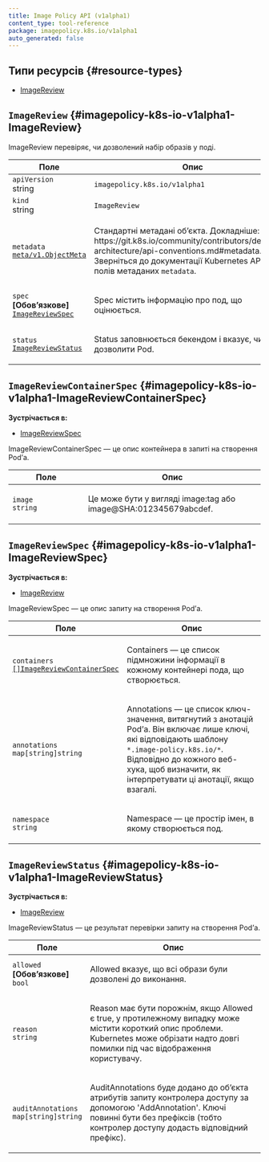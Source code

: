 ```yaml
---
title: Image Policy API (v1alpha1)
content_type: tool-reference
package: imagepolicy.k8s.io/v1alpha1
auto_generated: false
---
```


## Типи ресурсів {#resource-types}

- [ImageReview](#imagepolicy-k8s-io-v1alpha1-ImageReview)

## `ImageReview` {#imagepolicy-k8s-io-v1alpha1-ImageReview}

ImageReview перевіряє, чи дозволений набір образів у поді.

<table class="table">
    <thead><tr><th width="30%">Поле</th><th>Опис</th></tr></thead>
    <tbody>
        <tr>
            <td><code>apiVersion</code><br/>string</td>
            <td><code>imagepolicy.k8s.io/v1alpha1</code></td>
        </tr>
        <tr>
            <td><code>kind</code><br/>string</td>
            <td><code>ImageReview</code></td>
        </tr>
        <tr>
            <td><code>metadata</code><br/>
                <a href="/docs/reference/generated/kubernetes-api/v1.31/#objectmeta-v1-meta"><code>meta/v1.ObjectMeta</code></a>
            </td>
            <td><p>Стандартні метадані обʼєкта. Докладніше: https://git.k8s.io/community/contributors/devel/sig-architecture/api-conventions.md#metadata. Зверніться до документації Kubernetes API для полів метаданих <code>metadata</code>.</p></td>
        </tr>
        <tr>
            <td><code>spec</code> <b>[Обовʼязкове]</b><br/>
                <a href="#imagepolicy-k8s-io-v1alpha1-ImageReviewSpec"><code>ImageReviewSpec</code></a>
            </td>
            <td><p>Spec містить інформацію про под, що оцінюється.</p></td>
        </tr>
        <tr>
            <td><code>status</code><br/>
                <a href="#imagepolicy-k8s-io-v1alpha1-ImageReviewStatus"><code>ImageReviewStatus</code></a>
            </td>
            <td><p>Status заповнюється бекендом і вказує, чи слід дозволити Pod.</p></td>
        </tr>
    </tbody>
</table>

## `ImageReviewContainerSpec` {#imagepolicy-k8s-io-v1alpha1-ImageReviewContainerSpec}

**Зустрічається в:**

- [ImageReviewSpec](#imagepolicy-k8s-io-v1alpha1-ImageReviewSpec)

ImageReviewContainerSpec — це опис контейнера в запиті на створення Podʼа.</p>

<table class="table">
    <thead><tr><th width="30%">Поле</th><th>Опис</th></tr></thead>
    <tbody>
        <tr>
            <td><code>image</code><br/>
                <code>string</code>
            </td>
            <td><p>Це може бути у вигляді image:tag або image@SHA:012345679abcdef.</p></td>
        </tr>
    </tbody>
</table>

## `ImageReviewSpec` {#imagepolicy-k8s-io-v1alpha1-ImageReviewSpec}

**Зустрічається в:**

- [ImageReview](#imagepolicy-k8s-io-v1alpha1-ImageReview)

ImageReviewSpec — це опис запиту на створення Podʼа.</p>

<table class="table">
    <thead><tr><th width="30%">Поле</th><th>Опис</th></tr></thead>
    <tbody>
        <tr>
            <td><code>containers</code><br/>
                <a href="#imagepolicy-k8s-io-v1alpha1-ImageReviewContainerSpec"><code>[]ImageReviewContainerSpec</code></a>
            </td>
            <td><p>Containers — це список підмножини інформації в кожному контейнері пода, що створюється.</p></td>
        </tr>
        <tr>
            <td><code>annotations</code><br/>
                <code>map[string]string</code>
            </td>
            <td><p>Annotations — це список ключ-значення, витягнутий з анотацій Podʼа. Він включає лише ключі, які відповідають шаблону <code>*.image-policy.k8s.io/*</code>. Відповідно до кожного веб-хука, щоб визначити, як інтерпретувати ці анотації, якщо взагалі.</p></td>
        </tr>
        <tr>
            <td><code>namespace</code><br/>
                <code>string</code>
            </td>
            <td><p>Namespace — це простір імен, в якому створюється под.</p></td>
        </tr>
    </tbody>
</table>

## `ImageReviewStatus` {#imagepolicy-k8s-io-v1alpha1-ImageReviewStatus}

**Зустрічається в:**

- [ImageReview](#imagepolicy-k8s-io-v1alpha1-ImageReview)

ImageReviewStatus — це результат перевірки запиту на створення Podʼа.</p>

<table class="table">
    <thead><tr><th width="30%">Поле</th><th>Опис</th></tr></thead>
    <tbody>
        <tr>
            <td><code>allowed</code> <b>[Обовʼязкове]</b><br/>
                <code>bool</code>
            </td>
            <td><p>Allowed вказує, що всі образи були дозволені до виконання.</p></td>
        </tr>
        <tr>
            <td><code>reason</code><br/>
                <code>string</code>
            </td>
            <td><p>Reason має бути порожнім, якщо Allowed є true, у протилежному випадку може містити короткий опис проблеми. Kubernetes може обрізати надто довгі помилки під час відображення користувачу.</p></td>
        </tr>
        <tr>
            <td><code>auditAnnotations</code><br/>
                <code>map[string]string</code>
            </td>
            <td><p>AuditAnnotations буде додано до обʼєкта атрибутів запиту контролера доступу за допомогою 'AddAnnotation'. Ключі повинні бути без префіксів (тобто контролер доступу додасть відповідний префікс).</p></td>
        </tr>
    </tbody>
</table>
